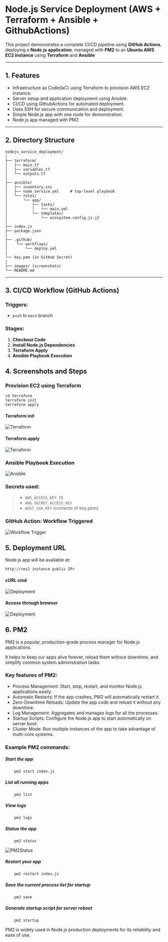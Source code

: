 # Node.js Service Deployment (AWS + Terraform + Ansible + GithubActions)

This project demonstrates a complete CI/CD pipeline using **GitHub Actions**, deploying a **Node.js application**, managed with **PM2** to an **Ubuntu AWS EC2 instance** using **Terraform** and **Ansible**

---

## 1. Features

- Infrastructure as Code(IaC) using Terraform to provision AWS EC2 instance.
- Server setup and application deployment using Ansible.
- CI/CD using GithubActions for automated deployment.
- Uses SSH for secure communication and deployment.
- Simple Node.js app with one route for demonstration.
- Node.js app managed with PM2

---

## 2. Directory Structure
```
nodejs_service_deployment/
│
├── terraform/
│   ├── main.tf
│   ├── variables.tf
│   └── outputs.tf
│
├── ansible/
│   ├── inventory.ini        
│   ├── node_service.yml     # top-level playbook
│   └── roles/
│       └── app/
│           ├── tasks/
│           │   └── main.yml
│           └── templates/
│               └── ecosystem.config.js.j2
|
├── index.js
├── package.json
|
├── .github/
│    └── workflows/
│        └── deploy.yml
|
└── key.pem (in GitHub Secret)
|
├── images/ (screenshots)
└── README.md

```
---
## 3. CI/CD Workflow (GitHub Actions)

### Triggers:
- `push` to `main` branch

### Stages:
1. **Checkout Code**
2. **Install Node.js Dependencies**
3. **Terraform Apply**
4. **Ansible Playbook Execution**

## 4. Screenshots and Steps

###  Provision EC2 using Terraform

```
cd terraform
terraform init
terraform apply
```
#### Terraform init

![Terraform](images/terraform_init.jpg)

#### Terraform apply

![Terraform](images/terraform_apply.jpg)

###  Ansible Playbook Execution

![Ansible](images/ansible_playbook.jpg)

###  Secrets used:
> - `AWS_ACCESS_KEY_ID`
> - `AWS_SECRET_ACCESS_KEY`
> - `HOST_SSH_KEY` (contents of key.pem)

### GitHub Action: Workflow Triggered

![Workflow Trigger](images/gitHubAction_success.jpg)

## 5. Deployment URL

Node.js app will be available at:

    http://<ec2 instance public IP>

#### cURL cmd

![Deployment](images/nodejs_successful.jpg)

#### Access through browser

![Deployment](images/nodejs_ui_successful.jpg)

## 6. PM2 

PM2 is a popular, production-grade process manager for Node.js applications. 

It helps to keep our apps alive forever, reload them without downtime, and simplify common system administration tasks.

### Key features of PM2:

- Process Management: Start, stop, restart, and monitor Node.js applications easily.
- Automatic Restarts: If the app crashes, PM2 will automatically restart it.
- Zero-Downtime Reloads: Update the app code and reload it without any downtime.
- Log Management: Aggregates and manages logs for all the processes.
- Startup Scripts: Configure the Node.js app to start automatically on server boot.
- Cluster Mode: Run multiple instances of the app to take advantage of multi-core systems.

### Example PM2 commands:

##### Start the app
        pm2 start index.js

##### List all running apps
        pm2 list

##### View logs
        pm2 logs

##### Status the app
        pm2 status

![PM2Status](images/PM2_status.jpg)

##### Restart your app
        pm2 restart index.js

##### Save the current process list for startup
        pm2 save

##### Generate startup script for server reboot
        pm2 startup


PM2 is widely used in Node.js production deployments for its reliability and ease of use.






